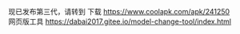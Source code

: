 现已发布第三代，请转到
下载 https://www.coolapk.com/apk/241250  
网页版工具 https://dabai2017.gitee.io/model-change-tool/index.html
